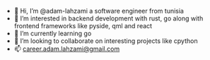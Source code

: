 - 👋 Hi, I’m @adam-lahzami a software engineer from tunisia
- 👀 I’m interested in backend development with rust, go along with frontend frameworks like pyside, qml and react 
- 🌱 I’m currently learning go
- 💞️ I’m looking to collaborate on interesting projects like cpython
- 📫 career.adam.lahzami@gmail.com

<!---
adam-lahzami/adam-lahzami is a ✨ special ✨ repository because its `README.md` (this file) appears on your GitHub profile.
You can click the Preview link to take a look at your changes.
--->
